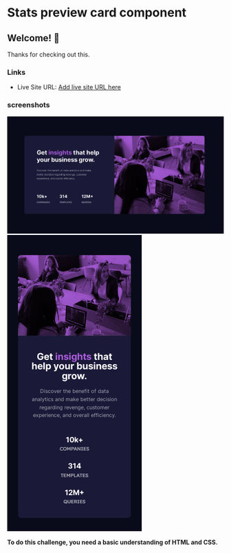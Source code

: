 # Stats preview card component

## Welcome! 👋

Thanks for checking out this.

### Links
- Live Site URL: [Add live site URL here](https://hanifehjanbaz.github.io/Stats-preview-card-component/)

### screenshots
![Desktop-version](./screenshots/desktop.png)
![Mobile-version](./screenshots/mobile.png)


**To do this challenge, you need a basic understanding of HTML and CSS.**
